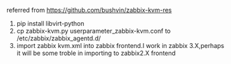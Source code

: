 referred from https://github.com/bushvin/zabbix-kvm-res


1. pip install libvirt-python
2. cp zabbix-kvm.py userparameter_zabbix-kvm.conf to /etc/zabbix/zabbix_agentd.d/
3. import zabbix kvm.xml into zabbix frontend.I work in zabbix 3.X,perhaps it will be some troble in importing to zabbix2.X frontend
